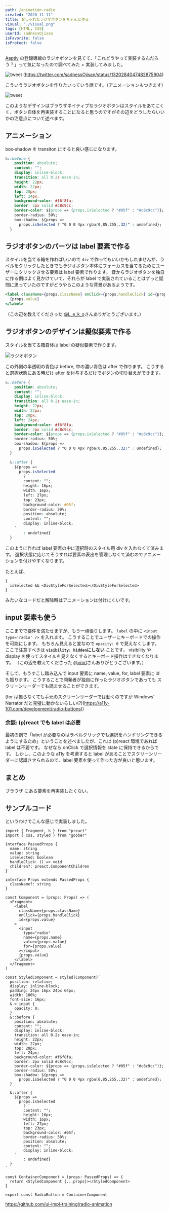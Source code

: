 ```yaml
---
path: /animation-radio
created: "2020-11-11"
title: おしゃれなラジオボタンをちゃんと作る
visual: "./visual.png"
tags: [HTML, CSS]
userId: sadnessOjisan
isFavorite: false
isProtect: false
---
```


[Aaptiv](https://aaptiv.com/fitness-evaluation) の登録導線のラジオボタンを見てて、「これどうやって実装するんだろう？」って気になったので調べてみた + 実装してみました。

![tweet](./tweet.png)
(https://twitter.com/sadnessOjisan/status/1320284047482875904)

こういうラジオボタンを作りたいっていう話です。（アニメーションもつきます）

![tweet](./aaptiv.png)

このようなデザインはブラウザネイティブなラジオボタンはスタイルをあてにくく、ボタン自体を再実装することになると思うのですがその辺をどうしたらいいかの注意点について述べます。

## アニメーション

box-shadow を transiton にすると良い感じになります。

```css
&::before {
    position: absolute;
    content: "";
    display: inline-block;
    transition: all 0.2s ease-in;
    height: 22px;
    width: 22px;
    top: 20px;
    left: 24px;
    background-color: #f6f8fa;
    border: 2px solid #c8c9cc;
    border-color: ${props => (props.isSelected ? "#05f" : "#c8c9cc")};
    border-radius: 50%;
    box-shadow: ${props =>
      props.isSelected ? "0 0 0 4px rgba(0,85,255,.32)" : undefined};
  }
```

## ラジオボタンのパーツは label 要素で作る

スタイルを当てる箱を作ればいいので `div` で作ってもいいかもしれませんが、ラベルをクリックしたときでもラジオボタン本体にフォーカスを当てるためにユーザーにクリックさせる要素は label 要素で作ります。
昔からラジオボタンを独自に作る例はよく見かけていて、それらが label で実装されていることはずっと疑問に思っていたのですがどうやらこのような背景があるようです。

```jsx
<label className={props.className} onClick={props.handleClick} id={props.value}>
  {props.value}
</label>
```

（この辺を教えてくださった [@L_e_k_o](https://twitter.com/L_e_k_o)さんありがとうございます。）

## ラジオボタンのデザインは擬似要素で作る

スタイルを当てる箱自体は label の疑似要素で作ります。

![ラジオボタン](./radio.png)

この外側の半透明の青色は before, 中の濃い青色は after で作ります。
こうすると選択状態にある時だけ after を付与するだけでボタンの切り替えができます。

```css
&::before {
    position: absolute;
    content: "";
    display: inline-block;
    transition: all 0.2s ease-in;
    height: 22px;
    width: 22px;
    top: 20px;
    left: 24px;
    background-color: #f6f8fa;
    border: 2px solid #c8c9cc;
    border-color: ${props => (props.isSelected ? "#05f" : "#c8c9cc")};
    border-radius: 50%;
    box-shadow: ${props =>
      props.isSelected ? "0 0 0 4px rgba(0,85,255,.32)" : undefined};
  }

  &::after {
    ${props =>
      props.isSelected
        ? `
        content: "";
        height: 16px;
        width: 16px;
        left: 27px;
        top: 23px;
        background-color: #05f;
        border-radius: 50%;
        position: absolute;
        content: "";
        display: inline-block;
    `
        : undefined}
  }
```

このように作れば label 要素の中に選択時のスタイル用 div を入れなくて済みます。
選択状態に応じてそうすれば要素の表出を管理しなくて済むのでアニメーションを付けやすくなります。

たとえば、

```tsx
{
  isSelected && <DivStyleForSelected></DivStyleForSelected>
}
```

みたいなコードだと解除時はアニメーションは付けにくいです。

## input 要素も使う

ここまでで要件を満たせますが、もう一頑張りします。
`label` の中に `<input type='radio' />` を入れます。
こうすることでユーザーにキーボードでの操作を可能にします。
もちろん見えると変なので `opacity: 0` で見えなくします。
ここで注意すべきは **`visibility: hidden`にしない** ことです。
visibility や display を使ってスタイルを見えなくするとキーボード操作はできなくなります。
（この辺を教えてくださった [@ymrl](https://twitter.com/ymrl)さんありがとうございます。）

そして、もうすこし踏み込んで input 要素に name, value, for, label 要素に id も振ります。
こうすることで開発者が独自に作ったラジオボタンであっても スクリーンリーダーでも読ませることができます。

(for は振らなくても手元のスクリーンリーダーでは動くのですが Windows’ Narrator だと完璧に動かないらしい(?)(https://a11y-101.com/development/radio-buttons))

### 余談: (p)react でも label は必要

最初の例で「label が必要なのはラベルクリックでも選択をハンドリングできるようにするため」ということを述べましたが、これは (p)react 環境であれば label は不要です。
なぜなら onClick で選択情報を state に保持できるからです。
しかし、このような a11y を考慮すると label があることでスクリーンリーダーに認識させられるので、label 要素を使って作った方が良いと思います。

## まとめ

ブラウザ にある要素を再実装したくない。

## サンプルコード

というわけでこんな感じで実装しました。

```tsx
import { Fragment, h } from "preact"
import { css, styled } from "goober"

interface PassedProps {
  name: string
  value: string
  isSelected: boolean
  handleClick: () => void
  children?: preact.ComponentChildren
}

interface Props extends PassedProps {
  className?: string
}

const Component = (props: Props) => (
  <Fragment>
    <label
      className={props.className}
      onClick={props.handleClick}
      id={props.value}
    >
      <input
        type="radio"
        name={props.name}
        value={props.value}
        for={props.value}
      ></input>
      {props.value}
    </label>
  </Fragment>
)

const StyledComponent = styled(Component)`
  position: relative;
  display: inline-block;
  padding: 24px 16px 24px 64px;
  width: 100%;
  font-size: 16px;
  & > input {
    opacity: 0;
  }
  &::before {
    position: absolute;
    content: "";
    display: inline-block;
    transition: all 0.2s ease-in;
    height: 22px;
    width: 22px;
    top: 20px;
    left: 24px;
    background-color: #f6f8fa;
    border: 2px solid #c8c9cc;
    border-color: ${props => (props.isSelected ? "#05f" : "#c8c9cc")};
    border-radius: 50%;
    box-shadow: ${props =>
      props.isSelected ? "0 0 0 4px rgba(0,85,255,.32)" : undefined};
  }

  &::after {
    ${props =>
      props.isSelected
        ? `
        content: "";
        height: 16px;
        width: 16px;
        left: 27px;
        top: 23px;
        background-color: #05f;
        border-radius: 50%;
        position: absolute;
        content: "";
        display: inline-block;
    `
        : undefined}
  }
`

const ContainerComponent = (props: PassedProps) => {
  return <StyledComponent {...props}></StyledComponent>
}

export const RadioButton = ContainerComponent
```

https://github.com/ui-impl-training/radio-animation
